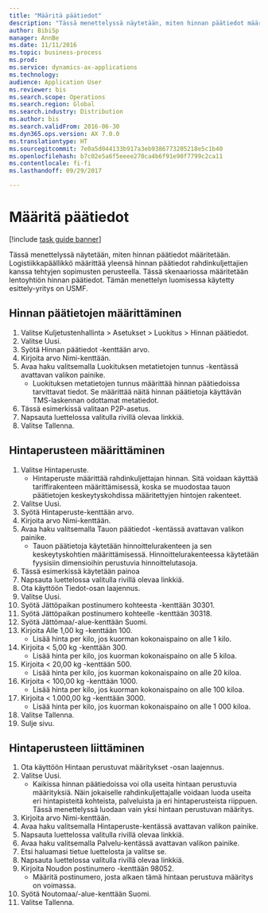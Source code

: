 ```yaml
--- 
title: "Määritä päätiedot"
description: "Tässä menettelyssä näytetään, miten hinnan päätiedot määritetään."
author: BibiSp
manager: AnnBe
ms.date: 11/11/2016
ms.topic: business-process
ms.prod: 
ms.service: dynamics-ax-applications
ms.technology: 
audience: Application User
ms.reviewer: bis
ms.search.scope: Operations
ms.search.region: Global
ms.search.industry: Distribution
ms.author: bis
ms.search.validFrom: 2016-06-30
ms.dyn365.ops.version: AX 7.0.0
ms.translationtype: HT
ms.sourcegitcommit: 7e0a5d044133b917a3eb9386773205218e5c1b40
ms.openlocfilehash: b7c02e5a6f5eeee270ca4b6f91e90f7799c2ca11
ms.contentlocale: fi-fi
ms.lasthandoff: 09/29/2017

---
```

# <a name="set-up-rate-masters"></a>Määritä päätiedot

[!include [task guide banner](../../includes/task-guide-banner.md)]

Tässä menettelyssä näytetään, miten hinnan päätiedot määritetään. Logistiikkapäällikkö määrittää yleensä hinnan päätiedot rahdinkuljettajien kanssa tehtyjen sopimusten perusteella. Tässä skenaariossa määritetään lentoyhtiön hinnan päätiedot. Tämän menettelyn luomisessa käytetty esittely-yritys on USMF.


## <a name="set-up-rate-master"></a>Hinnan päätietojen määrittäminen
1. Valitse Kuljetustenhallinta > Asetukset > Luokitus > Hinnan päätiedot.
2. Valitse Uusi.
3. Syötä Hinnan päätiedot -kenttään arvo.
4. Kirjoita arvo Nimi-kenttään.
5. Avaa haku valitsemalla Luokituksen metatietojen tunnus -kentässä avattavan valikon painike.
    * Luokituksen metatietojen tunnus määrittää hinnan päätiedoissa tarvittavat tiedot. Se määrittää näitä hinnan päätietoja käyttävän TMS-laskennan odottamat metatiedot.  
6. Tässä esimerkissä valitaan P2P-asetus.
7. Napsauta luettelossa valitulla rivillä olevaa linkkiä.
8. Valitse Tallenna.

## <a name="set-up-rate-base"></a>Hintaperusteen määrittäminen
1. Valitse Hintaperuste.
    * Hintaperuste määrittää rahdinkuljettajan hinnan. Sitä voidaan käyttää tariffirakenteen määrittämisessä, koska se muodostaa tauon päätietojen keskeytyskohdissa määritettyjen hintojen rakenteet.  
2. Valitse Uusi.
3. Syötä Hintaperuste-kenttään arvo.
4. Kirjoita arvo Nimi-kenttään.
5. Avaa haku valitsemalla Tauon päätiedot -kentässä avattavan valikon painike.
    * Tauon päätietoja käytetään hinnoittelurakenteen ja sen keskeytyskohtien määrittämisessä. Hinnoittelurakenteessa käytetään fyysisiin dimensioihin perustuvia hinnoittelutasoja.  
6. Tässä esimerkissä käytetään painoa
7. Napsauta luettelossa valitulla rivillä olevaa linkkiä.
8. Ota käyttöön Tiedot-osan laajennus.
9. Valitse Uusi.
10. Syötä Jättöpaikan postinumero kohteesta -kenttään 30301.
11. Syötä Jättöpaikan postinumero kohteelle -kenttään 30318.
12. Syötä Jättömaa/-alue-kenttään Suomi.
13. Kirjoita Alle 1,00 kg -kenttään 100.
    * Lisää hinta per kilo, jos kuorman kokonaispaino on alle 1 kilo.  
14. Kirjoita < 5,00 kg -kenttään 300.
    * Lisää hinta per kilo, jos kuorman kokonaispaino on alle 5 kiloa.  
15. Kirjoita < 20,00 kg -kenttään 500.
    * Lisää hinta per kilo, jos kuorman kokonaispaino on alle 20 kiloa.  
16. Kirjoita < 100,00 kg -kenttään 1000.
    * Lisää hinta per kilo, jos kuorman kokonaispaino on alle 100 kiloa.  
17. Kirjoita < 1.000,00 kg -kenttään 3000.
    * Lisää hinta per kilo, jos kuorman kokonaispaino on alle 1 000 kiloa.  
18. Valitse Tallenna.
19. Sulje sivu.

## <a name="assign-rate-base"></a>Hintaperusteen liittäminen
1. Ota käyttöön Hintaan perustuvat määritykset -osan laajennus.
2. Valitse Uusi.
    * Kaikissa hinnan päätiedoissa voi olla useita hintaan perustuvia määrityksiä. Näin jokaiselle rahdinkuljettajalle voidaan luoda useita eri hintapisteitä kohteista, palveluista ja eri hintaperusteista riippuen. Tässä menettelyssä luodaan vain yksi hintaan perustuvan määritys.  
3. Kirjoita arvo Nimi-kenttään.
4. Avaa haku valitsemalla Hintaperuste-kentässä avattavan valikon painike.
5. Napsauta luettelossa valitulla rivillä olevaa linkkiä.
6. Avaa haku valitsemalla Palvelu-kentässä avattavan valikon painike.
7. Etsi haluamasi tietue luettelosta ja valitse se.
8. Napsauta luettelossa valitulla rivillä olevaa linkkiä.
9. Kirjoita Noudon postinumero -kenttään 98052.
    * Määritä postinumero, josta alkaen tämä hintaan perustuva määritys on voimassa.    
10. Syötä Noutomaa/-alue-kenttään Suomi.
11. Valitse Tallenna.


